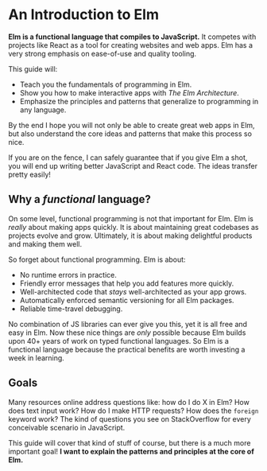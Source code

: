 # An Introduction to Elm

**Elm is a functional language that compiles to JavaScript.** It competes with projects like React as a tool for creating websites and web apps. Elm has a very strong emphasis on ease-of-use and quality tooling.

This guide will:

  - Teach you the fundamentals of programming in Elm.
  - Show you how to make interactive apps with *The Elm Architecture*.
  - Emphasize the principles and patterns that generalize to programming in any language.

By the end I hope you will not only be able to create great web apps in Elm, but also understand the core ideas and patterns that make this process so nice.

If you are on the fence, I can safely guarantee that if you give Elm a shot, you will end up writing better JavaScript and React code. The ideas transfer pretty easily!


## Why a *functional* language?

On some level, functional programming is not that important for Elm. Elm is *really* about making apps quickly. It is about maintaining great codebases as projects evolve and grow. Ultimately, it is about making delightful products and making them well.

So forget about functional programming. Elm is about:

  - No runtime errors in practice.
  - Friendly error messages that help you add features more quickly.
  - Well-architected code that *stays* well-architected as your app grows.
  - Automatically enforced semantic versioning for all Elm packages.
  - Reliable time-travel debugging.

No combination of JS libraries can ever give you this, yet it is all free and easy in Elm. Now these nice things are *only* possible because Elm builds upon 40+ years of work on typed functional languages. So Elm is a functional language because the practical benefits are worth investing a week in learning.


## Goals


Many resources online address questions like: how do I do X in Elm? How does text input work? How do I make HTTP requests? How does the `foreign` keyword work? The kind of questions you see on StackOverflow for every conceivable scenario in JavaScript.


This guide will cover that kind of stuff of course, but there is a much more important goal! **I want to explain the patterns and principles at the core of Elm.** 